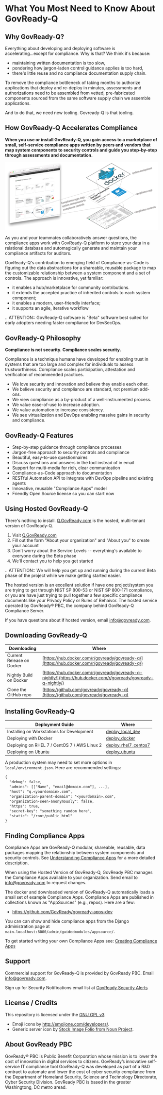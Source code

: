# What You Most Need to Know About GovReady-Q

## Why GovReady-Q?

<!-- Compliance is a huge value add for organizations because it scales trust. "Certified" means tested and approved.When pace and scale of an activity reaches a certain critical point, increases, quality assurance by individuals must be replaced with compliance regimes   on  risk/reward themselves  risk assessment with compliance regimes... 

For too many organizations, compliance has become the main bottleneck---the primary constraint---on the pace of innovation. Their staff experience assesments, documentation, and audits as exasperating invisible work holding back their ability to deliver new value.
-->

Everything about developing and deploying software is accelerating...except for compliance. Why is that? We think it's because:

* maintaining written documentation is too slow,
* pondering how jargon-laden control guidance applies is too hard,
* there's little reuse and no compliance documentation supply chain.

To remove the compliance bottleneck of taking months to authorize applications that deploy and re-deploy in minutes, assessments and authorizations need to be assembled from vetted, pre-fabricated components sourced from the same software supply chain we assemble applications.

And to do that, we need new tooling. Govready-Q is that tooling.

## How GovReady-Q Accelerates Compliance

**When you use or install GovReady-Q, you gain access to a marketplace of small, self-service compliance apps written by peers and vendors that map system components to security controls and guide you step-by-step through assessments and documentation.** 

![Apps map components to security/compliance controls](assets/app_diagram.png)

As you and your teammates collaboratively answer questions, the compliance apps work with GovReady-Q platform to store your data in a relational database and automagically generate and maintain your compliance artifacts for auditors.

GovReady-Q's contribution to emerging field of Compliance-as-Code is figuring out the data abstractions for a shareable, reusable package to map the customizable relationship between a system component and a set of controls. The approach is innovative, yet familiar:

* it enables a hub/marketplace for community contributions.
* it extends the accepted practice of inherited controls to each system component;
* it enables a modern, user-friendly interface;
* it supports an agile, iterative workflow

.. ATTENTION::
   GovReady-Q software is "Beta" software best suited for early adopters needing faster compliance for DevSecOps.

<!-- GovReady-Q accelerates compliance by tackling the data management challenges of compliance. GovReady-Q does not scan servers or end-points. (Lots of tools do that.) Instead, GovReady-Q makes it easy to trace the relationship between system components and security control descriptions and evidence. 

GovReady-Q is open source GRC (Governance Risk & Compliance) platform for self-service preparation of compliance artifacts. It's ultra-friendly to use and ultra-compatible with Agile/DevOps Software Development Life Cycle.
-->


## GovReady-Q Philosophy

**Compliance is not security. Compliance scales security.**

Compliance is a technique humans have developed for enabling trust in systems that are too large and complex for individuals to assess trustworthiness. Compliance scales participation, attestation and verification of recommended practices.

* We love security and innovation and believe they enable each other.
* We believe security and compliance are standard, not premium add-ons.
* We view compliance as a by-product of a well-instrumented process.
* We value ease-of-use to increase adoption.
* We value automation to increase consistency.
* We see virtualization and DevOps enabling massive gains in security and compliance.

## GovReady-Q Features

* Step-by-step guidance through compliance processes
* Jargon-free approach to security controls and compliance
* Beautiful, easy-to-use questionnaires
* Discuss questions and answers in the tool instead of in email
* Support for multi-media for rich, clear communication
* Compliance-as-Code approach to documentation
* RESTful Automation API to integrate with DevOps pipeline and existing agents
* Innovative, reusable "Compliance Apps" model 
* Friendly Open Source license so you can start now

## Using Hosted GovReady-Q

There's nothing to install. [Q.GovReady.com](https://q.govready.com) is the hosted, multi-tenant version of GovReady-Q.

1. Visit [Q.GovReady.com](https://q.govready.com)
2. Fill out the form "About your organization" and "About you" to create your account
3. Don't worry about the Service Levels -- everything's available to everyone during the Beta phase
4. We'll contact you to help you get started

.. ATTENTION::
   We will help you get up and running during the current Beta phase of the project while we make getting started easier.

The hosted version is an excellent solution if have one project/system you are trying to get through NIST SP 800-53 or NIST SP 800-171 compliance, or you are have just trying to pull together a few specific compliance documents like your Privacy Policy or Rules of Behaivor. The hosted service operated by GovReady&reg; PBC, the company behind GovReady-Q Compliance Server.

If you have questions about if hosted version, email <a href="mailto:info@govready.com">info@govready.com</a>.

## Downloading GovReady-Q

| Downloading               | Where                                                                                                           |
|---------------------------|-----------------------------------------------------------------------------------------------------------------|
| Current Release on Docker | [https://hub.docker.com/r/govready/govready-q/](https://hub.docker.com/r/govready/govready-q/)                  |
| Nightly Build on Docker   | [https://hub.docker.com/r/govready/govready-q-nightly/](https://hub.docker.com/r/govready/govready-q-nightly/)  |
| Clone the GitHub repo     | [https://github.com/govready/govready-q](https://github.com/govready/govready-q)                                |

## Installing GovReady-Q

| Deployment Guide                             | Where                                             |
|----------------------------------------------|---------------------------------------------------|
| Installing on Workstations for Development   | [deploy_local_dev](deploy_local_dev.html)         |
| Deploying with Docker                        | [deploy_docker](deploy_docker.html)               |
| Deploying on RHEL 7 / CentOS 7 / AWS Linux 2 | [deploy_rhel7_centos7](deploy_rhel7_centos7.html) |
| Deploying on Ubuntu                          | [deploy_ubuntu](deploy_ubuntu.html)               |


A production system may need to set more options in `local/environment.json`. Here are recommended settings:

	{
	  "debug": false,
	  "admins": [["Name", "email@domain.com"], ...],
	  "host": "q.<yourdomain>.com",
	  "organization-parent-domain": "<yourdomain>.com",
	  "organization-seen-anonymously": false,
	  "https": true,
	  "secret-key": "something random here",
	  "static": "/root/public_html"
	}


## Finding Compliance Apps

Compliance Apps are GovReady-Q modular, shareable, reusable, data packages mapping the relationship between system components and security controls. See [Understanding Compliance Apps](Apps.html) for a more detailed description.

When using the Hosted Version of GovReady-Q, GovReady PBC manages the Compliance Apps available to your organization. Send email to <a href="mailto:info@govready.com">info@govready.com</a> to request changes.

The docker and downloaded version of GovReady-Q automatically loads a small set of example Compliance Apps. Compliance Apps are published in collections known as "AppSources" (e.g., repos). Here are a few:

* https://github.com/GovReady/govready-apps-dev

You can can show and hide compliance apps from the Django administration page at `main.localhost:8000/admin/guidedmodules/appsource/`.

To get started writing your own Compliance Apps see: [Creating Compliance Apps](CreatingApps.html)

## Support

Commercial support for GovReady-Q is provided by GovReady PBC. Email <a href="mailto:info@govready.com">info@govready.com</a>.

Sign up for Security Notifications email list at [GovReady Security Alerts](http://eepurl.com/dsi9YL)

## License / Credits

This repository is licensed under the [GNU GPL v3](https://github.com/GovReady/govready-q/blob/master/LICENSE.md).

* Emoji icons by http://emojione.com/developers/.
* Generic server icon by [Stock Image Folio from Noun Project](https://thenounproject.com/search/?q=computer&i=870428).



## About GovReady PBC

GovReady® PBC is Public Benefit Corporation whose mission is to lower the cost of innovation in digital services to citizens. GovReady’s innovative self-service IT compliance tool GovReady-Q was developed as part of a R&D contract to automate and lower the cost of cyber security compliance from the Department of Homeland Security, Science and Technology Directorate, Cyber Security Division. GovReady PBC is based in the greater Washingtong, DC metro aread.

